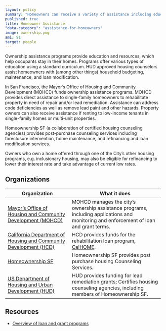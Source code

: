 ```yaml
---
layout: policy
summary: "Homeowners can receive a variety of assistance including education, grants, and loans to help them be successful homeowners. "
published: true
title: Homeowner Assistance
"data-category": "assistance-for-homeowners"
image: ownership.png
ami: 91
target: people
---
```


Ownership assistance programs provide education and resources, which help occupants stay in their homes. Programs offer various types of education using a standard curriculum. HUD approved housing counselors assist homeowners with (among other things) household budgeting, maintenance, and loan modification.

In San Francisco, the Mayor’s Office of Housing and Community Development (MOHCD) funds ownership assistance programs. MOHCD provides direct assistance to single-family homeowners to rehabilitate property in need of repair and/or lead remediation. Assistance can address code deficiencies as well as remove lead paint and other hazards. Property owners can also receive assistance if renting to low-income tenants in single-family homes or multi-unit properties.

Homeownership SF (a collaboration of certified housing counseling agencies) provides post-purchase counseling services including foreclosure intervention, home maintenance, and refinancing and loan modification services.

Owners who own a home offered through one of the City’s other housing programs, e.g. inclusionary housing, may also be eligible for refinancing to lower their interest rate and take advantage of current low rates.

## Organizations
Organization | What it does
-------------|--------------
[Mayor’s Office of Housing and Community Development (MOHCD)](http://sf-moh.org/)	| MOHCD manages the city’s ownership assistance programs, including applications and monitoring and enforcement of loan and grant terms.
[California Department of Housing and Community Development (HCD)](http://www.hcd.ca.gov/) | HCD provides funds for the rehabilitation loan program, [CalHOME](http://www.hcd.ca.gov/fa/calhome/).
[Homeownership SF](http://www.homeownershipsf.org/) |Homeownership SF provides post purchase housing Counseling Services.
[US Department of Housing and Urban Development (HUD)](http://portal.hud.gov/hudportal/HUD) |HUD provides funding for lead remediation grants; Certifies housing counseling agencies, including members of Homeownership SF.

## Resources

- [Overview of loan and grant programs](http://sfmohcd.org/index.aspx?page=274)
